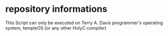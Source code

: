 # repository informations
This Script can only be executed on Terry A. Davis programmer's operating system, templeOS (or any other HolyC compiler)
